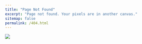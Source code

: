 ```yaml
---
title: "Page Not Found"
excerpt: "Page not found. Your pixels are in another canvas."
sitemap: false
permalink: /404.html
---
```


![](https://coinpan.com/files/attach/images/917052/068/987/118/ca593c73446e9c1640f31e239546d58c.png)